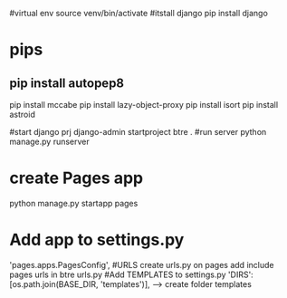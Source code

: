 #virtual env
source venv/bin/activate 
#itstall django
pip install django
# pips
pip install autopep8
---
pip install mccabe
pip install lazy-object-proxy
pip install isort
pip install astroid

#start django prj
django-admin startproject btre . 
#run server
python manage.py runserver 
# create Pages app
python manage.py startapp pages
# Add app to settings.py
'pages.apps.PagesConfig',
#URLS
create urls.py on pages
add include pages urls in btre urls.py
#Add TEMPLATES to settings.py
'DIRS': [os.path.join(BASE_DIR, 'templates')],
--> create folder templates
